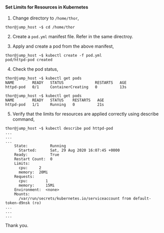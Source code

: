 #### Set Limits for Resources in Kubernetes

1. Change directory to `/home/thor`,

```
thor@jump_host ~$ cd /home/thor
```

2. Create a `pod.yml` manifest file. Refer in the same directroy.

3. Apply and create a pod from the above manifest,

```
thor@jump_host ~$ kubectl create -f pod.yml
pod/httpd-pod created
```

4. Check the pod status,

```
thor@jump_host ~$ kubectl get pods
NAME        READY   STATUS              RESTARTS   AGE
httpd-pod   0/1     ContainerCreating   0          13s

thor@jump_host ~$ kubectl get pods
NAME        READY   STATUS    RESTARTS   AGE
httpd-pod   1/1     Running   0          21s
```

5. Verify that the limits for resources are applied correctly using describe command,

```
thor@jump_host ~$ kubectl describe pod httpd-pod
...
...
...
    State:          Running
      Started:      Sat, 29 Aug 2020 16:07:45 +0000
    Ready:          True
    Restart Count:  0
    Limits:
      cpu:     2
      memory:  20Mi
    Requests:
      cpu:        1
      memory:     15Mi
    Environment:  <none>
    Mounts:
      /var/run/secrets/kubernetes.io/serviceaccount from default-token-d9nsk (ro)
...
...
...
```

Thank you.

